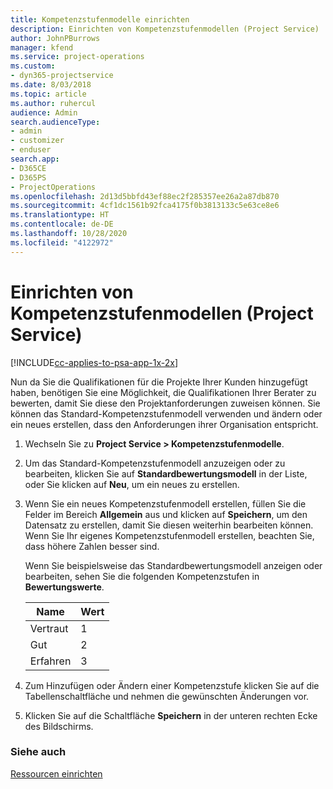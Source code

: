 ```yaml
---
title: Kompetenzstufenmodelle einrichten
description: Einrichten von Kompetenzstufenmodellen (Project Service)
author: JohnPBurrows
manager: kfend
ms.service: project-operations
ms.custom:
- dyn365-projectservice
ms.date: 8/03/2018
ms.topic: article
ms.author: ruhercul
audience: Admin
search.audienceType:
- admin
- customizer
- enduser
search.app:
- D365CE
- D365PS
- ProjectOperations
ms.openlocfilehash: 2d13d5bbfd43ef88ec2f285357ee26a2a87db870
ms.sourcegitcommit: 4cf1dc1561b92fca4175f0b3813133c5e63ce8e6
ms.translationtype: HT
ms.contentlocale: de-DE
ms.lasthandoff: 10/28/2020
ms.locfileid: "4122972"
---
```

# <a name="set-up-proficiency-models-project-service"></a>Einrichten von Kompetenzstufenmodellen (Project Service)

[!INCLUDE[cc-applies-to-psa-app-1x-2x](../includes/cc-applies-to-psa-app-1x-2x.md)]

Nun da Sie die Qualifikationen für die Projekte Ihrer Kunden hinzugefügt haben, benötigen Sie eine Möglichkeit, die Qualifikationen Ihrer Berater zu bewerten, damit Sie diese den Projektanforderungen zuweisen können. Sie können das Standard-Kompetenzstufenmodell verwenden und ändern oder ein neues erstellen, dass den Anforderungen ihrer Organisation entspricht.  
  
1.  Wechseln Sie zu **Project Service > Kompetenzstufenmodelle**.  
  
2.  Um das Standard-Kompetenzstufenmodell anzuzeigen oder zu bearbeiten, klicken Sie auf **Standardbewertungsmodell** in der Liste, oder Sie klicken auf **Neu**, um ein neues zu erstellen.  
  
3.  Wenn Sie ein neues Kompetenzstufenmodell erstellen, füllen Sie die Felder im Bereich **Allgemein** aus und klicken auf **Speichern**, um den Datensatz zu erstellen, damit Sie diesen weiterhin bearbeiten können. Wenn Sie Ihr eigenes Kompetenzstufenmodell erstellen, beachten Sie, dass höhere Zahlen besser sind.  
  
     Wenn Sie beispielsweise das Standardbewertungsmodell anzeigen oder bearbeiten, sehen Sie die folgenden Kompetenzstufen in **Bewertungswerte**.  
  
    |Name|Wert|  
    |----------|-----------|  
    |Vertraut|1|  
    |Gut|2|  
    |Erfahren|3|  
  
4.  Zum Hinzufügen oder Ändern einer Kompetenzstufe klicken Sie auf die Tabellenschaltfläche und nehmen die gewünschten Änderungen vor.  
  
5.  Klicken Sie auf die Schaltfläche **Speichern** in der unteren rechten Ecke des Bildschirms.  
  
### <a name="see-also"></a>Siehe auch  
 [Ressourcen einrichten](../psa/set-up-resources.md)
